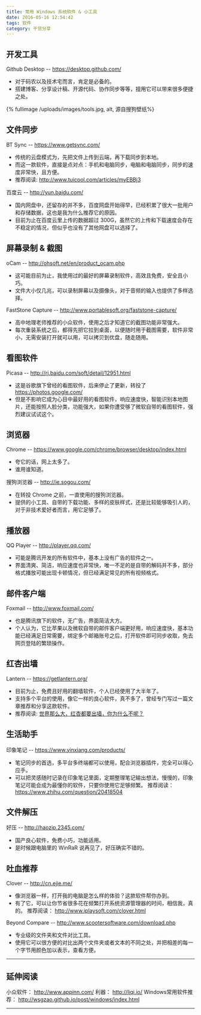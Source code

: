 ```yaml
---
title: 常用 Windows 系统软件 & 小工具
date: 2016-05-16 12:54:42
tags: 软件
category: 干货分享
---
```





## 开发工具

Github Desktop -- https://desktop.github.com/

- 对于码农以及技术宅而言，肯定是必备的。
- 搭建博客、分享设计稿、开源代码、协作同步等等，擅用它可以带来很多便捷之处。

{% fullimage /uploads/images/tools.jpg, alt, 源自搜狗壁纸%}

## 文件同步

BT Sync -- https://www.getsync.com/

- 传统的云盘模式为，先把文件上传到云端，再下载同步到本地。
- 而这一款软件，直接是点对点：手机和电脑同步，电脑和电脑同步，同步的速度非常快，且方便。
- 推荐阅读: http://www.tuicool.com/articles/myEBBj3

<!--more-->


百度云 -- http://yun.baidu.com/

- 国内网盘中，还留存的并不多，百度网盘开始得早，已经积累了很大一批用户和存储数据，这也是我为什么推荐它的原因。
- 目前为止在百度云里上传的数据超过 300G，虽然它的上传和下载速度会存在不稳定的情况，但似乎也没有了其他网盘可以选择了。



## 屏幕录制 & 截图

oCam -- http://ohsoft.net/en/product_ocam.php

- 这可能目前为止，我使用过的最好的屏幕录制软件，高效且免费，安全且小巧。
- 文件大小仅几兆，可以录制屏幕以及摄像头，对于音频的输入也提供了多样选择。

FastStone Capture -- http://www.portablesoft.org/faststone-capture/

- 高中地理老师推荐的小众软件，使用之后才知道它的截图功能非常强大。
- 每次重装系统之后，都得先把它拉到桌面，以便随时用于截图需要，软件非常小，无需安装打开就可以用，可以拷贝到优盘，随走随用。


## 看图软件

Picasa -- http://rj.baidu.com/soft/detail/12951.html

- 这是谷歌旗下曾经的看图软件，后来停止了更新，转投了 https://photos.google.com/
- 但是不影响它成为心目中最好用的看图软件，响应速度快，智能识别本地图片，还能按照人脸分类，功能强大，如果你遭受够了微软自带的看图软件，强烈建议试试这个。

## 浏览器

Chrome -- https://www.google.com/chrome/browser/desktop/index.html

- 夸它的话，网上太多了。
- 谁用谁知道。


搜狗浏览器 -- http://ie.sogou.com/

- 在转投 Chrome 之前，一直使用的搜狗浏览器。
- 提供的小工具、自带的下载功能、多样的皮肤样式，还是比较能够吸引人的，对于非技术爱好者而言，用它足够了。

## 播放器

QQ Player -- http://player.qq.com/

- 可能是腾讯开发的所有软件中，基本上没有广告的软件之一。
- 界面清爽、简洁，响应速度也非常快，唯一不足的是自带的解码并不多，部分格式播放可能出现卡顿情况，但已经满足常见的所有视频格式。

## 邮件客户端

Foxmail -- http://www.foxmail.com/

- 也是腾讯旗下的软件，无广告，界面简洁大方。
- 个人认为，它比苹果以及微软自带的邮件客户端更好用，响应速度快，基本功能已经满足日常需要，绑定多个邮箱账号之后，打开软件即可同步收取，免去网页登陆的繁琐操作。

## 红杏出墙

Lantern -- https://getlantern.org/

- 目前为止，免费且好用的翻墙软件，个人已经使用了大半年了。
- 支持多个平台的使用，像它一样的良心软件，真不多了，曾经专门写过一篇文章推荐和分享这款软件。
- 推荐阅读: [世界那么大，红杏都要出墙，你为什么不呢？](http://life.zhangxingqiu.cn/2016/01/16/%E7%BA%A2%E6%9D%8F%E5%87%BA%E5%A2%99/)


## 生活助手

印象笔记 -- https://www.yinxiang.com/products/

- 笔记同步的首选，多平台多终端都可以使用，配合浏览器插件，完全可以得心应手。
- 可以把灵感随时记录在印象笔记里面，定期整理笔记输出想法，慢慢的，印象笔记可能会成为最懂你的软件，只要你使用它足够频繁。
推荐阅读： https://www.zhihu.com/question/20418504

## 文件解压

好压 -- http://haozip.2345.com/

- 国产良心软件，免费小巧，功能适用。
- 是时候跟电脑里的 WinRaR 说再见了，好压确实不错的。

## 吐血推荐

Clover -- http://cn.ejie.me/

- 像浏览器一样，打开我的电脑是怎么样的体验？这款软件帮你办到。
- 有了它，可以让你节省很多花在频繁打开系统资源管理器的时间，相信我，真的。
推荐阅读： http://www.iplaysoft.com/clover.html

Beyond Compare -- http://www.scootersoftware.com/download.php

- 专业级的文件夹和文件对比工具。
- 使用它可以很方便的对比出两个文件夹或者文本的不同之处，并把相差的每一个字节用颜色加以表示，查看方便。


---

## 延伸阅读

小众软件： http://www.appinn.com/
利器： http://liqi.io/
Windows常用软件推荐： http://wsgzao.github.io/post/windows/index.html


---